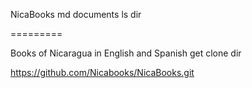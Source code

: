 NicaBooks
md documents
ls
dir

=========

Books of Nicaragua in English and Spanish get clone dir

https://github.com/Nicabooks/NicaBooks.git
